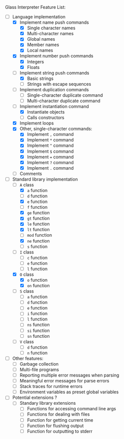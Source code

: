 Glass Interpreter Feature List:

- [ ] Language implementation
    - [x] Implement name push commands
        - [x] Single character names
        - [x] Multi-character names
        - [x] Global names
        - [x] Member names
        - [x] Local names
    - [x] Implement number push commands
        - [x] Integers
        - [x] Floats
    - [ ] Implement string push commands
        - [x] Basic strings
        - [ ] Strings with escape sequences
    - [ ] Implement duplication commands
        - [ ] Single-character duplicate command
        - [ ] Multi-character duplicate command
    - [ ] Implement instantiation command
        - [x] Instantiate objects
        - [ ] Calls constructors
    - [x] Implement loops
    - [x] Other, single-character commands:
        - [x] Implement `,` command
        - [x] Implement `*` command
        - [x] Implement `^` command
        - [x] Implement `$` command
        - [x] Implement `=` command
        - [x] Implement `?` command
        - [x] Implement `.` command
    - [ ] Comments
- [ ] Standard library implementation
    - [ ] `A` class
        - [x] `a` function
        - [ ] `d` function
        - [x] `e` function
        - [ ] `f` function
        - [x] `ge` function
        - [x] `gt` function
        - [x] `le` function
        - [x] `lt` function
        - [ ] `mod` function
        - [x] `ne` function
        - [ ] `s` function
    - [ ] `I` class
        - [ ] `c` function
        - [ ] `e` function
        - [ ] `l` function
    - [x] `O` class
        - [x] `o` function
        - [x] `on` function
    - [ ] `S` class
        - [ ] `a` function
        - [ ] `d` function
        - [ ] `e` function
        - [ ] `i` function
        - [ ] `l` function
        - [ ] `ns` function
        - [ ] `si` function
        - [ ] `sn` function
    - [ ] `V` class
        - [ ] `d` function
        - [ ] `n` function
- [ ] Other features:
    - [ ] Garbage collection
    - [ ] Multi-file programs
    - [ ] Reporting multiple error messages when parsing
    - [ ] Meaningful error messages for parse errors
    - [ ] Stack traces for runtime errors
    - [ ] Environment variables as preset global variables
- [ ] Potential extensions ?
    - [ ] Standary library extensions
        - [ ] Functions for accessing command line args
        - [ ] Functions for dealing with files
        - [ ] Function for getting current time
        - [ ] Function for flushing output
        - [ ] Function for outputting to stderr
